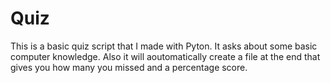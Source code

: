 # Quiz
This is a basic quiz script that I made with Pyton.
It asks about some basic computer knowledge.
Also it will aoutomatically create a file at the end that gives you how many you missed
and a percentage score.
